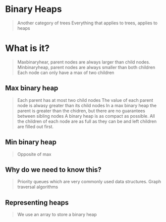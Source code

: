# Binary Heaps

> Another category of trees
> Everything that applies to trees, applies to heaps

# What is it?

> Maxbinaryhear, parent nodes are always larger than child nodes.
> Minbinaryheap, parent nodes are always smaller than both children
> Each node can only have a max of two children

## Max binary heap

> Each parent has at most two child nodes
> The value of each parent node is alwasy greater than its child nodes
> In a max binary heap the parent is greater than the chidren, but there are no guarantees between sibling nodes
> A binary heap is as compact as possible. All the children of each node are as full as they can be and left children are filled out first.

## Min binary heap

> Opposite of max

## Why do we need to know this?

> Priority queues which are very commonly used data structures.
> Graph traversal algorithms

## Representing heaps

> We use an array to store a binary heap
